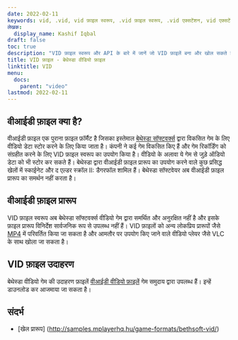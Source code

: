 ```yaml
---
date: 2022-02-11
keywords: vid, .vid, vid फ़ाइल स्वरूप, .vid फ़ाइल स्वरूप, .vid एक्सटेंशन, vid एक्सटेंशन, vid वीडियो प्रारूप, vid dvd फ़ाइलें
लेखक:
  display_name: Kashif Iqbal
draft: false
toc: true
description: "VID फ़ाइल स्वरूप और API के बारे में जानें जो VID फ़ाइलें बना और खोल सकते हैं।"
title: VID फ़ाइल - बेथेस्डा वीडियो फ़ाइल
linktitle: VID
menu:
  docs:
    parent: "video"
lastmod: 2022-02-11
---
```


## वीआईडी फ़ाइल क्या है? ##

वीआईडी फ़ाइल एक पुराना फ़ाइल फ़ॉर्मैट है जिसका इस्तेमाल [बेथेस्डा सॉफ्टवर्क्स](https://bethesda.net/en/dashboard) द्वारा विकसित गेम के लिए वीडियो डेटा स्टोर करने के लिए किया जाता है। कंपनी ने कई गेम विकसित किए हैं और गेम रिकॉर्डिंग को संग्रहीत करने के लिए VID फ़ाइल स्वरूप का उपयोग किया है। वीडियो के अलावा ये गेम से जुड़े ऑडियो डेटा को भी स्टोर कर सकते हैं। बेथेस्डा द्वारा वीआईडी फ़ाइल प्रारूप का उपयोग करने वाले कुछ प्रसिद्ध खेलों में स्काईनेट और द एल्डर स्क्रॉल II: डैगरफॉल शामिल हैं। बेथेस्डा सॉफ्टवेयर अब वीआईडी फ़ाइल प्रारूप का समर्थन नहीं करता है।

## वीआईडी फ़ाइल प्रारूप

VID फ़ाइल स्वरूप अब बेथेस्डा सॉफ्टवर्क्स वीडियो गेम द्वारा समर्थित और अनुरक्षित नहीं है और इसके फ़ाइल प्रारूप विनिर्देश सार्वजनिक रूप से उपलब्ध नहीं हैं। VID फ़ाइलों को अन्य लोकप्रिय प्रारूपों जैसे [MP4](/hi/video/mp4/) में परिवर्तित किया जा सकता है और आमतौर पर उपयोग किए जाने वाले वीडियो प्लेयर जैसे VLC के साथ खोला जा सकता है।

## VID फ़ाइल उदाहरण

बेथेस्डा वीडियो गेम की उदाहरण फ़ाइलें [वीआईडी वीडियो फ़ाइलें](http://samples.mplayerhq.hu/game-formats/bethsoft-vid/) गेम समुदाय द्वारा उपलब्ध हैं। इन्हें डाउनलोड कर आजमाया जा सकता है।

## संदर्भ ##

- [खेल प्रारूप] (http://samples.mplayerhq.hu/game-formats/bethsoft-vid/)

